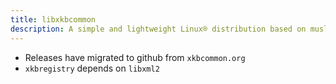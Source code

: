 ```yaml
---
title: libxkbcommon
description: A simple and lightweight Linux® distribution based on musl libc and toybox
---
```


- Releases have migrated to github from `xkbcommon.org`
- `xkbregistry` depends on `libxml2`

